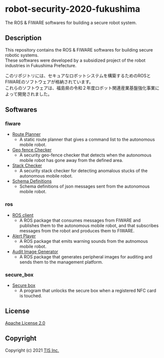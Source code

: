 # robot-security-2020-fukushima
The ROS & FIWARE softwares for building a secure robot system.

## Description
This repository contains the ROS & FIWARE softwares for building secure robotic systems.  
These softwares were developed by a subsidized project of the robot industries in Fukushima Prefecture.

このリポジトリには、セキュアなロボットシステムを構築するためのROSとFIWAREのソフトウェアが格納されています。  
これらのソフトウェアは、福島県の令和２年度ロボット関連産業基盤強化事業によって開発されました。

## Softwares
### fiware
* [Route Planner](/fiware/route-planner/)
    * A static route planner that gives a command list to the autonomous mobile robot.
* [Geo fence Checker](/fiware/security-geo-fence/)
    * A security geo-fence checker that detects when the autonomous mobile robot has gone away from the defined area.
* [Stack Checker](/fiware/security-stuck-checker/)
    * A security stack checker for detecting anomalous stucks of the autonomous mobile robot.
* [Schema Definitions](/fiware/security-schema-json/)
    * Schema definitions of json messages sent from the autonomous mobile robot.
### ros
* [ROS client](/ros/amqp-ros-client/)
    * A ROS package that consumes messages from FIWARE and publishes them to the autonomous mobile robot, and that subscribes messages from the robot and produces them to FIWARE.
* [Alert Player](/ros/ros_alert_player)
    * A ROS package that emits warning sounds from the autnomous mobile robot.
* [Audit Image Generator](/ros/ros_audit_image)
    * A ROS package that generates peripheral images for auditing and sends them to the management platform.
### secure\_box
* [Secure box](/secure_box/secure_box/)
    * A program that unlocks the secure box when a registered NFC card is touched.

## License
[Apache License 2.0](/LICENSE)

## Copyright
Copyright (c) 2021 [TIS Inc.](https://www.tis.co.jp/)

